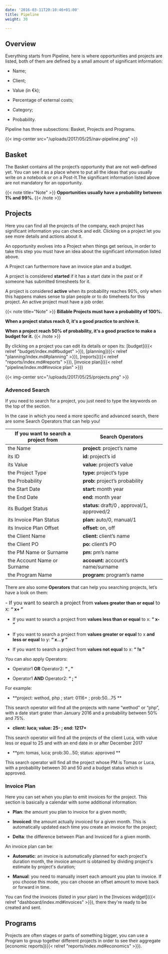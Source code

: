 ```yaml
---
date: '2016-03-11T20:10:46+01:00'
title: Pipeline
weight: 30

---
```



## Overview

Everything starts from Pipeline, here is where opportunities and projects are listed, both of them are defined by a small amount of significant information:

* Name;

* Client;

* Value (in €k);

* Percentage of external costs;

* Category;

* Probability.

Pipeline has three subsections: Basket, Projects and Programs.

{{< img-center src="/uploads/2017/05/25/nav-pipeline.png" >}}

## Basket

The Basket contains all the project’s opportunity that are not well-defined yet. You can see it as a place where to put all the ideas that you usually write on a notebook or on a Post-It.The significant information listed above are not mandatory for an opportunity.

{{< note title="Note" >}}
**Opportunities usually have a probability between 1% and 99%.** {{< /note >}}

## Projects

Here you can find all the projects of the company, each project has significant information you can check and edit. Clicking on a project let you see more details and actions about it.

An opportunity evolves into a Project when things get serious, in order to take this step you must have an idea about the significant information listed above.

A Project can furthermore have an invoice plan and a budget.

A project is considered **started** if it has a start date in the past or if someone has submitted timesheets for it.

A project is considered **active** when its probability reaches 90%, only when this happens makes sense to plan people or to do timeheets for this project. An active project must have a job order.

{{< note title="Note" >}}
**Billable Projects must have a probability of 100%.**

**When a project status reach 0, it's a good practice to archive it.**

**When a project reach 50% of probability, it's a good practice to make a budget for it.**
{{< /note >}}

By clicking on a project you can edit its details or open its: [budget]({{< relref "budget/index.md#budget" >}}), [planning]({{< relref "planning/index.md#planning" >}}), [reports]({{< relref "reports/index.md#reports" >}}), [invoice plan]({{< relref "pipeline/index.md#invoice plan" >}})

{{< img-center src="/uploads/2017/05/25/projects.png" >}}

### Advenced Search

If you need to search for a project, you just need to type the keywords on the top of the section.

In the case in which you need a more specific and advanced search, there are some Search Operators that can help you!

<table>
<thead>
<tr>
<th>If you want to search a project from</th>
<th>Search Operators</th>
</tr>
</thead>
<tbody>
<tr>
<td>the Name</td>
<td><b>project:</b> project’s name</td>
</tr>
<tr>
<td>its ID</td>
<td><b>id: </b>project’s id</td>
</tr>
<tr>
<td>its Value</td>
<td><b>value:</b> project’s value</td>
</tr>
<tr>
<td>the Project Type</td>
<td><b>type:</b> project’s type</td>
</tr>
<tr>
<td>the Probability</td>
<td><b>prob:</b> project’s probability</td>
</tr>
<tr>
<td>the Start Date</td>
<td><b>start:</b> month year</td>
</tr>
<tr>
<td>the End Date</td>
<td><b>end:</b> month year</td>
</tr>
<tr>
<td>its Budget Status</td>
<td><b>status:</b> draft/0 , approval/1, approved/2</td>
</tr>
<tr>
<td>its Invoice Plan Status</td>
<td><b>plan:</b> auto/0, manual/1</td>
</tr>
<tr>
<td>its Invoice Plan Offset</td>
<td><b>offset:</b> on, off</td>
</tr>
<tr>
<td>the Client Name</td>
<td><b>client:</b> client’s name</td>
</tr>
<tr>
<td>the Client PO</td>
<td><b>po:</b> client’s PO</td>
</tr>
<tr>
<td>the PM Name or Surname</td>
<td><b>pm:</b> pm’s name</td>
</tr>
<tr>
<td>the Account Name or Surname</td>
<td><b>account:</b> account’s name/surname</td>
</tr>
<tr>
<td>the Program Name</td>
<td><b>program:</b> program’s name<br></td>
</tr>
</tbody>
</table>

There are also some **Operators** that can help you searching projects, let’s have a look on them:

<span style="font-size: 1rem;">- If you want to search a project from </span>**values greater than or equal**<span style="font-size: 1rem;"> to x:    </span>**“ x+ ”**

* If you want to search a project from **values less than or equal** to x:    **“ x- ”**

* If you want to search a project from **values greater or equal** to x **and less or equal** to y:  **“ x…y ”**

* If you want to search a project from **values not equal** to x: **“ !x ”**

You can also apply Operators:

* Operator1 **OR** Operator2:   **“ , ”**

* Operator1 **AND** Operator2:   **“ ; ”**

For example:

* **project: wethod, php ; start: 0116+ ; prob:50…75 **

This search operator will find all the projects with name “wethod" or “php”, with a date start grater than January 2016 and a probability between 50% and 75%.

* **client: luca; value: 25- ; end: 1217+**

This search operator will find all the projects of the client Luca, with value less or equal to 25 and with an end date in or after December 2017

* **pm: tomas, luca; prob:30…50; status: approved **

This search operator will find all the project whose PM is Tomas or Luca, with a probability between 30 and 50 and a budget status which is approved.

### Invoice Plan

Here you can set when you plan to emit invoices for the project. This section is basically a calendar with some additional information:

* **Plan**: the amount you plan to invoice for a given month;

* **Invoiced**: the amount actually invoiced for a given month. This is automatically updated each time you create an invoice for the project;

* **Delta**: the difference between Plan and Invoiced for a given month.

An invoice plan can be:

* **Automatic**: an invoice is automatically planned for each project's duration month, the invoice amount is obtained by dividing project's estimate by project's duration;

* **Manual**: you need to manually insert each amount you plan to invoice. If you choose this mode, you can choose an offset amount to move back or forward in time.

You can find the invoices (listed in your plan) in the [Invoices widget]({{< relref "dashboard/index.md#invoices" >}}), there they're ready to be created and sent.

## Programs

Projects are often stages or parts of something bigger, you can use a Program to group together different projects in order to see their aggregate [economic reports]({{< relref "reports/index.md#economics" >}}).